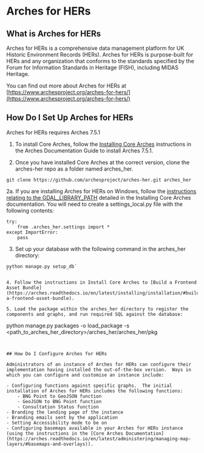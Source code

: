 # Arches for HERs

## What is Arches for HERs

Arches for HERs is a comprehensive data management platform for UK Historic Environment Records (HERs). Arches for HERs is purpose-built for HERs and any organization that conforms to the standards specified by the Forum for Information Standards in Heritage (FISH), including MIDAS Heritage.

You can find out more about Arches for HERs at [https://www.archesproject.org/arches-for-hers/](https://www.archesproject.org/arches-for-hers/)


## How Do I Set Up Arches for HERs

Arches for HERs requires Arches 7.5.1

1. To install Core Arches, follow the [Installing Core Arches](https://arches.readthedocs.io/en/latest/installing/installation/) instructions in the Arches Documentation Guide to install Arches 7.5.1.

2. Once you have installed Core Arches at the correct version, clone the arches-her repo as a folder named arches_her.

``` 
git clone https://github.com/archesproject/arches-her.git arches_her
```

2a. If you are installing Arches for HERs on Windows, follow the [instructions relating to the GDAL_LIBRARY_PATH](https://arches.readthedocs.io/en/latest/installing/installation/#common-errors) detailed in the Installing Core Arches documentation.  You will need to create a settings_local.py file with the following contents:

```
try:
    from .arches_her.settings import *
except ImportError:
    pass
```

3. Set up your database with the following command in the arches_her directory:

```
python manage.py setup_db`
``

4. Follow the instructions in Install Core Arches to [Build a Frontend Asset Bundle](https://arches.readthedocs.io/en/latest/installing/installation/#build-a-frontend-asset-bundle).

5. Load the package within the arches_her directory to register the components and graphs, and run required SQL against the database:

```
python manage.py packages -o load_package -s <path_to_arches_her_directory>/arches_her/arches_her/pkg
```


## How Do I Configure Arches for HERs

Administrators of an instance of Arches for HERs can configure their implementation having installed the out-of-the-box version.  Ways in which you can configure and customise an instance include:

- Configuring functions against specific graphs.  The initial installation of Arches for HERs includes the following functions:
    - BNG Point to GeoJSON function
    - GeoJSON to BNG Point function
    - Consultation Status function
- Branding the landing page of the instance
- Branding emails sent by the application
- Setting Accessibility mode to be on
- Configuring basemaps available in your Arches for HERs instance (using the instructions in the [Core Arches Documentation](https://arches.readthedocs.io/en/latest/administering/managing-map-layers/#basemaps-and-overlays)).




